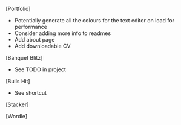 [Portfolio]

- Potentially generate all the colours for the text editor on load for performance
- Consider adding more info to readmes
- Add about page
- Add downloadable CV

[Banquet Blitz]

- See TODO in project

[Bulls Hit]

- See shortcut

[Stacker]

[Wordle]
